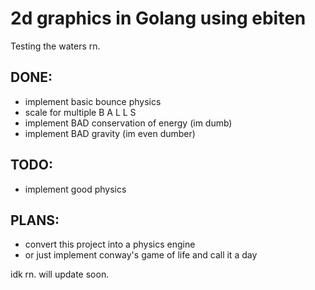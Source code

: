 # 2d graphics in Golang using ebiten

Testing the waters rn.

## DONE:
- implement basic bounce physics
- scale for multiple B A L L S
- implement BAD conservation of energy (im dumb)
- implement BAD gravity (im even dumber)

## TODO:
- implement good physics

## PLANS:
- convert this project into a physics engine
- or just implement conway's game of life and call it a day

idk rn. will update soon.
